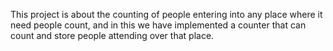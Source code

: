 This project is about the counting of people entering into any place where it need people count, and in this we have implemented a counter that can count and  store people attending over that place.
